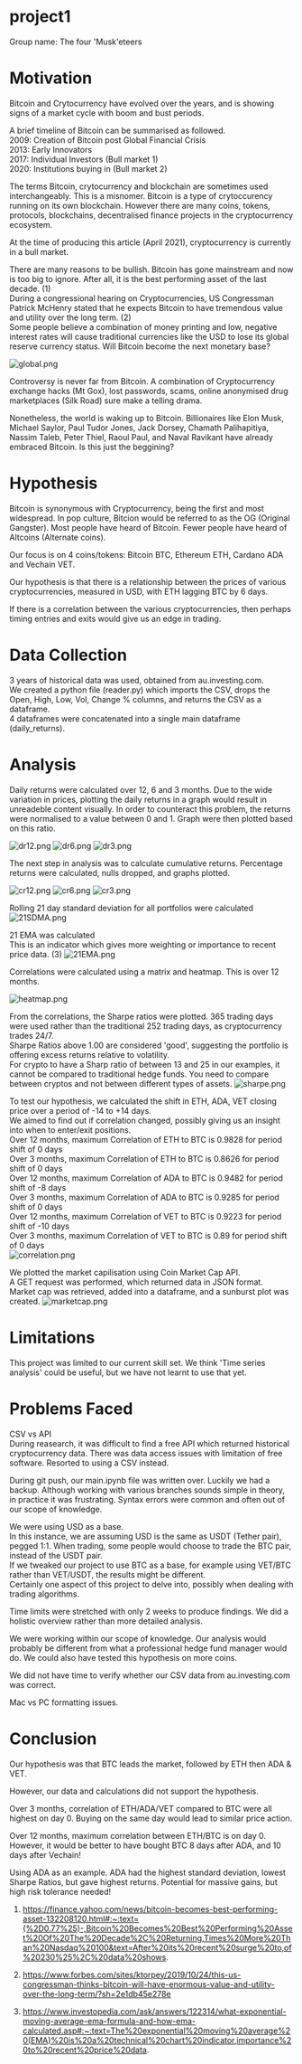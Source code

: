 # project1
Group name: The four 'Musk'eteers

# Motivation
Bitcoin and Crytocurrency have evolved over the years, and is showing signs of a market cycle with boom and bust periods.

A brief timeline of Bitcoin can be summarised as followed.  
2009: Creation of Bitcoin post Global Financial Crisis  
2013: Early Innovators  
2017: Individual Investors (Bull market 1)  
2020: Institutions buying in (Bull market 2)

The terms Bitcoin, crytocurrency and blockchain are sometimes used interchangeably. This is a misnomer. Bitcoin is a type of crytoccurency running on its own blockchain. However there are many coins, tokens, protocols, blockchains, decentralised finance projects in the cryptocurrency ecosystem.

At the time of producing this article (April 2021), cryptocurrency is currently in a bull market.

There are many reasons to be bullish.
Bitcoin has gone mainstream and now is too big to ignore.
After all, it is the best performing asset of the last decade. (1)  
During a congressional hearing on Cryptocurrencies, US Congressman Patrick McHenry stated that he expects Bitcoin to have tremendous value and utility over the long term. (2)  
Some people believe a combination of money printing and low, negative interest rates will cause traditional currencies like the USD to lose its global reserve currency status. Will Bitcoin become the next monetary base?

![global.png](images/global.png)

Controversy is never far from Bitcoin. A combination of Cryptocurrency exchange hacks (Mt Gox), lost passwords, scams, online anonymised drug marketplaces (Silk Road) sure make a telling drama.

Nonetheless, the world is waking up to Bitcoin. Billionaires like Elon Musk, Michael Saylor, Paul Tudor Jones, Jack Dorsey, Chamath Palihapitiya, Nassim Taleb, Peter Thiel, Raoul Paul, and Naval Ravikant have already embraced Bitcoin. Is this just the beggining?

# Hypothesis
Bitcoin is synonymous with Cryptocurrency, being the first and most widespread. In pop culture, Bitcion would be referred to as the OG (Original Gangster). Most people have heard of Bitcoin. Fewer people have heard of Altcoins (Alternate coins).

Our focus is on 4 coins/tokens: Bitcoin BTC, Ethereum ETH, Cardano ADA and Vechain VET.

Our hypothesis is that there is a relationship between the prices of various cryptocurrencies, measured in USD, with ETH lagging BTC by 6 days.

If there is a correlation between the various cryptocurrencies, then perhaps timing entries and exits would give us an edge in trading.

# Data Collection
3 years of historical data was used, obtained from au.investing.com.  
We created a python file (reader.py) which imports the CSV, drops the Open, High, Low, Vol, Change % columns, and returns the CSV as a dataframe.  
4 dataframes were concatenated into a single main dataframe (daily_returns).

# Analysis
Daily returns were calculated over 12, 6 and 3 months.
Due to the wide variation in prices, plotting the daily returns in a graph would result in unreadeble content visually.
In order to counteract this problem, the returns were normalised to a value between 0 and 1. Graph were then plotted based on this ratio.

![dr12.png](images/dr12.png)
![dr6.png](images/dr6.png)
![dr3.png](images/dr3.png)

The next step in analysis was to calculate cumulative returns.
Percentage returns were calculated, nulls dropped, and graphs plotted.

![cr12.png](images/cr12.png)
![cr6.png](images/cr6.png)
![cr3.png](images/cr3.png)

Rolling 21 day standard deviation for all portfolios were calculated
![21SDMA.png](images/21SDMA.png)

21 EMA was calculated  
This is an indicator which gives more weighting or importance to recent price data. (3)
![21EMA.png](images/21EMA.png)

Correlations were calculated using a matrix and heatmap.
This is over 12 months.

![heatmap.png](images/heatmap.png)

From the correlations, the Sharpe ratios were plotted.
365 trading days were used rather than the traditional 252 trading days, as cryptocurrency trades 24/7.  
Sharpe Ratios above 1.00 are considered 'good', suggesting the portfolio is offering excess returns relative to volatility.  
For crypto to have a Sharp ratio of between 13 and 25 in our examples, it cannot be compared to traditional hedge funds.
You need to compare between cryptos and not between different types of assets.
![sharpe.png](images/sharpe.png)

To test our hypothesis, we calculated the shift in ETH, ADA, VET closing price over a period of -14 to +14 days.  
We aimed to find out if correlation changed, possibly giving us an insight into when to enter/exit positions.  
Over 12 months, maximum Correlation of ETH to BTC is 0.9828 for period shift of 0 days  
Over 3 months, maximum Correlation of ETH to BTC is 0.8626 for period shift of 0 days  
Over 12 months, maximum Correlation of ADA to BTC is 0.9482 for period shift of -8 days  
Over 3 months, maximum Correlation of ADA to BTC is 0.9285 for period shift of 0 days  
Over 12 months, maximum Correlation of VET to BTC is 0.9223 for period shift of -10 days  
Over 3 months, maximum Correlation of VET to BTC is 0.89 for period shift of 0 days  
![correlation.png](images/correlation.png)

We plotted the market capilisation using Coin Market Cap API.  
A GET request was performed, which returned data in JSON format.  
Market cap was retrieved, added into a dataframe, and a sunburst plot was created.
![marketcap.png](images/marketcap.png)

# Limitations
This project was limited to our current skill set.
We think 'Time series analysis' could be useful, but we have not learnt to use that yet.

# Problems Faced
CSV vs API  
During reasearch, it was difficult to find a free API which returned historical cryptocurrency data.
There was data access issues with limitation of free software.
Resorted to using a CSV instead.

During git push, our main.ipynb file was written over.
Luckily we had a backup.
Although working with various branches sounds simple in theory, in practice it was frustrating.
Syntax errors were common and often out of our scope of knowledge.

We were using USD as a base.  
In this instance, we are assuming USD is the same as USDT (Tether pair), pegged 1:1.
When trading, some people would choose to trade the BTC pair, instead of the USDT pair.  
If we tweaked our project to use BTC as a base, for example using VET/BTC rather than VET/USDT, the results might be different.  
Certainly one aspect of this project to delve into, possibly when dealing with trading algorithms.

Time limits were stretched with only 2 weeks to produce findings.
We did a holistic overview rather than more detailed analysis.

We were working within our scope of knowledge.
Our analysis would probably be different from what a professional hedge fund manager would do.
We could also have tested this hypothesis on more coins.

We did not have time to verify whether our CSV data from au.investing.com was correct.

Mac vs PC formatting issues.

# Conclusion
Our hypothesis was that BTC leads the market, followed by ETH then ADA & VET.

However, our data and calculations did not support the hypothesis.

Over 3 months, correlation of ETH/ADA/VET compared to BTC were all highest on day 0.
Buying on the same day would lead to similar price action.

Over 12 months, maximum correlation between ETH/BTC is on day 0.
However, it would be better to have bought BTC 8 days after ADA, and 10 days after Vechain!

Using ADA as an example.
ADA had the highest standard deviation, lowest Sharpe Ratios, but gave highest returns.
Potential for massive gains, but high risk tolerance needed!

1. https://finance.yahoo.com/news/bitcoin-becomes-best-performing-asset-132208120.html#:~:text=(%2D0.77%25)-,Bitcoin%20Becomes%20Best%20Performing%20Asset%20Of%20The%20Decade%2C%20Returning,Times%20More%20Than%20Nasdaq%20100&text=After%20its%20recent%20surge%20to,of%20230%25%2C%20data%20shows.

2. https://www.forbes.com/sites/ktorpey/2019/10/24/this-us-congressman-thinks-bitcoin-will-have-enormous-value-and-utility-over-the-long-term/?sh=2e1db45e278e

3. https://www.investopedia.com/ask/answers/122314/what-exponential-moving-average-ema-formula-and-how-ema-calculated.asp#:~:text=The%20exponential%20moving%20average%20(EMA)%20is%20a%20technical%20chart%20indicator,importance%20to%20recent%20price%20data.